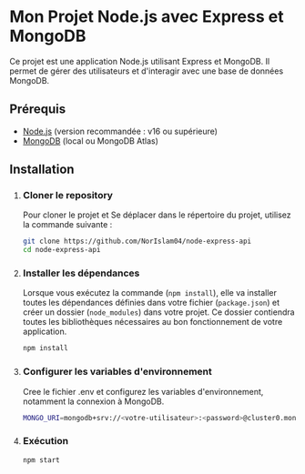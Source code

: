 # Mon Projet Node.js avec Express et MongoDB

Ce projet est une application Node.js utilisant Express et MongoDB. Il permet de gérer des utilisateurs et d'interagir avec une base de données MongoDB.

## Prérequis

- [Node.js](https://nodejs.org/) (version recommandée : v16 ou supérieure)
- [MongoDB](https://www.mongodb.com/) (local ou MongoDB Atlas)

## Installation

1. ### Cloner le repository

   Pour cloner le projet et Se déplacer dans le répertoire du projet, utilisez la commande suivante :
   ```bash
   git clone https://github.com/NorIslam04/node-express-api
   cd node-express-api

2. ### Installer les dépendances
   Lorsque vous exécutez la commande (`npm install`), elle va installer toutes les dépendances définies dans votre fichier (`package.json`) et créer un dossier (`node_modules`) dans       votre projet. Ce dossier contiendra toutes les bibliothèques nécessaires au bon fonctionnement de votre application. 
   ```bash
   npm install

4. ### Configurer les variables d'environnement

   Cree le fichier  .env et configurez les variables d'environnement, notamment la connexion à MongoDB.
   ```bash
   MONGO_URI=mongodb+srv://<votre-utilisateur>:<password>@cluster0.mongodb.net/<DB_name>?retryWrites=true&w=majority

5. ### Exécution
   ```bash
   npm start
   ```



   
